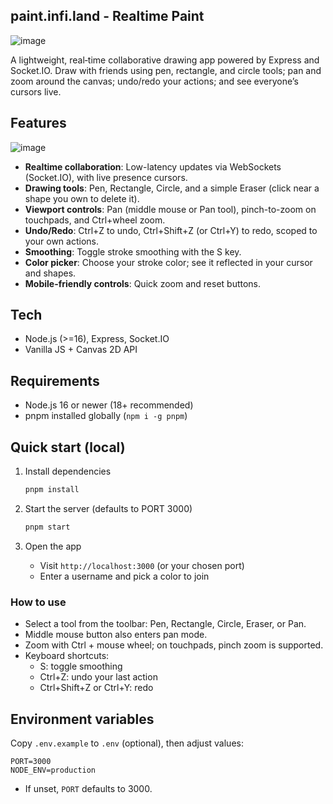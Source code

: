 ## paint.infi.land - Realtime Paint

![image](https://i.imgur.com/VFtddNq.jpeg)

A lightweight, real‑time collaborative drawing app powered by Express and Socket.IO. Draw with friends using pen, rectangle, and circle tools; pan and zoom around the canvas; undo/redo your actions; and see everyone’s cursors live.

## Features

![image](https://i.imgur.com/YidB9tv.jpeg)

- **Realtime collaboration**: Low-latency updates via WebSockets (Socket.IO), with live presence cursors.
- **Drawing tools**: Pen, Rectangle, Circle, and a simple Eraser (click near a shape you own to delete it).
- **Viewport controls**: Pan (middle mouse or Pan tool), pinch-to-zoom on touchpads, and Ctrl+wheel zoom.
- **Undo/Redo**: Ctrl+Z to undo, Ctrl+Shift+Z (or Ctrl+Y) to redo, scoped to your own actions.
- **Smoothing**: Toggle stroke smoothing with the S key.
- **Color picker**: Choose your stroke color; see it reflected in your cursor and shapes.
- **Mobile-friendly controls**: Quick zoom and reset buttons.

## Tech

- Node.js (>=16), Express, Socket.IO
- Vanilla JS + Canvas 2D API

## Requirements

- Node.js 16 or newer (18+ recommended)
- pnpm installed globally (`npm i -g pnpm`)

## Quick start (local)

1. Install dependencies
   ```sh
   pnpm install
   ```
2. Start the server (defaults to PORT 3000)
   ```sh
   pnpm start
   ```

3. Open the app
   - Visit `http://localhost:3000` (or your chosen port)
   - Enter a username and pick a color to join

### How to use

- Select a tool from the toolbar: Pen, Rectangle, Circle, Eraser, or Pan.
- Middle mouse button also enters pan mode.
- Zoom with Ctrl + mouse wheel; on touchpads, pinch zoom is supported.
- Keyboard shortcuts:
  - S: toggle smoothing
  - Ctrl+Z: undo your last action
  - Ctrl+Shift+Z or Ctrl+Y: redo

## Environment variables

Copy `.env.example` to `.env` (optional), then adjust values:

```env
PORT=3000
NODE_ENV=production
```

- If unset, `PORT` defaults to 3000.